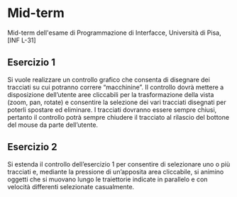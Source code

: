 # Mid-term
Mid-term dell'esame di Programmazione di Interfacce, Università di Pisa, [INF L-31]

## Esercizio 1
Si vuole realizzare un controllo grafico che consenta di disegnare dei tracciati su cui potranno correre “macchinine”. Il controllo dovrà mettere a disposizione dell’utente aree cliccabili per la trasformazione della vista (zoom, pan, rotate) e consentire la selezione dei vari tracciati disegnati per poterli spostare ed eliminare. I tracciati dovranno essere sempre chiusi, pertanto il controllo potrà sempre chiudere il tracciato al rilascio del bottone del mouse da parte dell’utente.


## Esercizio 2
Si estenda il controllo dell’esercizio 1 per consentire di selezionare uno o più tracciati e, mediante la pressione di un’apposita area cliccabile, si animino oggetti che si muovano lungo le traiettorie indicate in parallelo e con velocità differenti selezionate casualmente.


